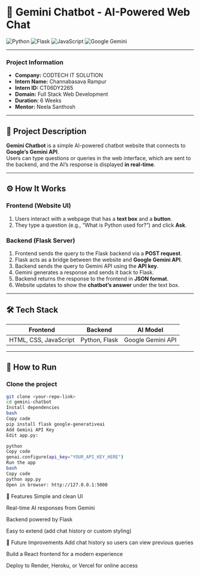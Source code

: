 # 🤖 Gemini Chatbot - AI-Powered Web Chat

![Python](https://img.shields.io/badge/Python-3776AB?style=flat-square&logo=python&logoColor=white) ![Flask](https://img.shields.io/badge/Flask-000000?style=flat-square&logo=flask&logoColor=white) ![JavaScript](https://img.shields.io/badge/JavaScript-F7DF1E?style=flat-square&logo=javascript&logoColor=black) ![Google Gemini](https://img.shields.io/badge/Google-Gemini-4285F4?style=flat-square&logo=google&logoColor=white)

---

### **Project Information**

- **Company:** CODTECH IT SOLUTION  
- **Intern Name:** Channabasava Rampur  
- **Intern ID:** CT06DY2265  
- **Domain:** Full Stack Web Development  
- **Duration:** 6 Weeks  
- **Mentor:** Neela Santhosh  

---

## 💬 Project Description

**Gemini Chatbot** is a simple AI-powered chatbot website that connects to **Google’s Gemini API**.  
Users can type questions or queries in the web interface, which are sent to the backend, and the AI’s response is displayed **in real-time**.

---

## ⚙️ How It Works

### **Frontend (Website UI)**

1. Users interact with a webpage that has a **text box** and a **button**.  
2. They type a question (e.g., “What is Python used for?”) and click **Ask**.  

### **Backend (Flask Server)**

1. Frontend sends the query to the Flask backend via a **POST request**.  
2. Flask acts as a bridge between the website and **Google Gemini API**.  
3. Backend sends the query to Gemini API using the **API key**.  
4. Gemini generates a response and sends it back to Flask.  
5. Backend returns the response to the frontend in **JSON format**.  
6. Website updates to show the **chatbot’s answer** under the text box.

---

## 🛠️ Tech Stack

| Frontend | Backend | AI Model |
|----------|---------|----------|
| HTML, CSS, JavaScript | Python, Flask | Google Gemini API |

---

## 🚀 How to Run

### **Clone the project**

```bash
git clone <your-repo-link>
cd gemini-chatbot
Install dependencies
bash
Copy code
pip install flask google-generativeai
Add Gemini API Key
Edit app.py:

python
Copy code
genai.configure(api_key="YOUR_API_KEY_HERE")
Run the app
bash
Copy code
python app.py
Open in browser: http://127.0.0.1:5000

```

🌟 Features
Simple and clean UI

Real-time AI responses from Gemini

Backend powered by Flask

Easy to extend (add chat history or custom styling)

🔮 Future Improvements
Add chat history so users can view previous queries

Build a React frontend for a modern experience

Deploy to Render, Heroku, or Vercel for online access
